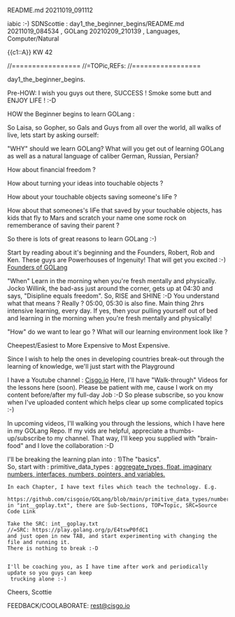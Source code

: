 README.md  20211019_091112

iabic :-) SDNScottie : day1_the_beginner_begins/README.md  20211019_084534
, GOLang  20210209_210139
, Languages, Computer/Natural

{{c1::A}} KW 42

//=================
//=TOPic,REFs: 
//=================

day1_the_beginner_begins.

Pre-HOW: I wish you guys out there, SUCCESS ! Smoke some butt and ENJOY LIFE ! :-D

HOW the Beginner begins to learn GOLang :

So Laisa, so Gopher, so Gals and Guys from all over the world, all walks of live,
lets start by asking ourself:

"WHY" should we learn GOLang?
   What will you get out of learning GOLang as well as a natural language of caliber German, Russian, Persian?

   How about financial freedom ?

   How about turning your ideas into touchable objects ?

   How about your touchable objects saving someone's liFe ?

   How about that someones's liFe that saved by your touchable objects, has kids that
   fly to Mars and scratch your name one some rock on rememberance of saving their parent ?

   So there is lots of great reasons to learn GOLang :-)

   Start by reading about it's beginning and the Founders, Robert, Rob and Ken. These guys are Powerhouses of Ingenuity! That will get you excited :-)
   [Founders of GOLang](https://en.wikipedia.org/wiki/Go_(programming_language))

"When"
   Learn in the morning when you're fresh mentally and physically.
   Jocko Willink, the bad-ass just around the corner, gets up at 04:30 and says, "Disipline equals freedom".
   So, RISE and SHINE :-D
   You understand what that means ? Really ? 05:00, 05:30 is also fine. Main thing 2hrs intensive learning, every day.
   If yes, then your pulling yourself out of bed and learning in the morning when you're fresh mentally and physically!   

"How" do we want to lear go ?
   What will our learning environment look like ?

   Cheepest/Easiest to More Expensive to Most Expensive.

   Since I wish to help the ones in developing countries break-out through
   the learning of knowledge, we'll just start with the
   Playground

   I have a Youtube channel : [Cisgo.io](https://www.youtube.com/channel/UCfu8oCyYYlfkU1uosOr1BYQ)
   Here, I'll have "Walk-through" Videos for the lessons here (soon). Please be patient with me, cause I
   work on my content before/after my full-day Job :-D So please subscribe, so you know when I've uploaded
   content which helps clear up some complicated topics :-)

   In upcoming videos, I'll walking you through the lessions, which I have here in my GOLang Repo.
   If my vids are helpful, appreciate a thumbs-up/subscribe to my channel.
   That way, I'll keep you supplied with "brain-food" and I love the collaboration :-D

   I'll be breaking the learning plan into :
   1)The "basics".   
    So, start with :
    primitive_data_types :
    [ aggregate_types, ](https://github.com/cisgoio/GOLang/tree/main/primitive_data_types/aggregate_types)
    [ float, ](https://github.com/cisgoio/GOLang/tree/main/primitive_data_types/float)
    [ imaginary numbers, ](https://github.com/cisgoio/GOLang/tree/main/primitive_data_types/imaginary_numbers)
    [ interfaces, ](https://github.com/cisgoio/GOLang/tree/main/primitive_data_types/interfaces)
    [ numbers, ](https://github.com/cisgoio/GOLang/tree/main/primitive_data_types/numbers)
    [ pointers, ](https://github.com/cisgoio/GOLang/tree/main/primitive_data_types/referenced_types/pointers)
    [ and variables. ](https://github.com/cisgoio/GOLang/tree/main/primitive_data_types/variables)          
    
    In each Chapter, I have text files which teach the technology. E.g. 
      https://github.com/cisgoio/GOLang/blob/main/primitive_data_types/numbers/int__goplay.txt
    in "int__goplay.txt", there are Sub-Sections, TOP=Topic, SRC=Source Code Link
    
    Take the SRC: int__goplay.txt
    //=SRC: https://play.golang.org/p/E4tswP0fdC1
    and just open in new TAB, and start experimenting with changing the file and running it.
    There is nothing to break :-D

  
    I'll be coaching you, as I have time after work and periodically update so you guys can keep
     trucking alone :-)


  Cheers,
  Scottie

  FEEDBACK/COOLABORATE: rest@cisgo.io
